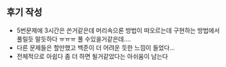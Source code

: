 ## 후기 작성

 - 5번문제에 3시간은 쓴거같은데 머리속으론 방법이 떠오르는데 구현하는 방법에서 풀릴듯 말듯하다 ㅠㅠㅠ 풀 수있을거같은데....
 - 다른 문제들은 할만했고 백준이 더 어려운 듯한 느낌이 들었다...
 - 전체적으로 아쉽다 좀 더 하면 될거같았다는 아쉬움이 남는다